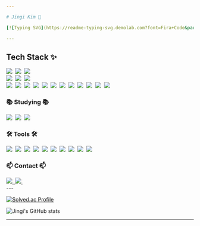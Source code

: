 ```yaml
---

# Jingi Kim 💠

[![Typing SVG](https://readme-typing-svg.demolab.com?font=Fira+Code&pause=1000&color=0EEAF7&width=435&lines=ML+Engineer+%26+BACK-E+Engineer)](https://git.io/typing-svg)

---
```


## Tech Stack ✨

<div align="left"> <img src="https://img.shields.io/badge/react-20232a.svg?style=for-the-badge&logo=react&logoColor=61DAFB" />&nbsp <img src="https://img.shields.io/badge/javascript-F7DF1E.svg?style=for-the-badge&logo=javascript&logoColor=20232a" />&nbsp <img src="https://img.shields.io/badge/html5-E34F26.svg?style=for-the-badge&logo=html5&logoColor=white" />&nbsp </div> <div align="left"> <img src="https://img.shields.io/badge/styled--components-DB7093?style=for-the-badge&logo=styled-components&logoColor=ffd35b" />&nbsp <img src="https://img.shields.io/badge/tailwindcss-1daabb.svg?style=for-the-badge&logo=tailwind-css&logoColor=white" />&nbsp <img src="https://img.shields.io/badge/css3-1572B6.svg?style=for-the-badge&logo=css3&logoColor=white" />&nbsp </div> <div align="left"> <img src="https://img.shields.io/badge/python-3670A0?style=for-the-badge&logo=python&logoColor=ffdd54" />&nbsp <img src="https://img.shields.io/badge/pandas-150458.svg?style=for-the-badge&logo=pandas&logoColor=white" />&nbsp <img src="https://img.shields.io/badge/numpy-4d77cf.svg?style=for-the-badge&logo=numpy&logoColor=white" />&nbsp <img src="https://img.shields.io/badge/Matplotlib-11557c.svg?style=for-the-badge&logo=Matplotlib&logoColor=white" />&nbsp <img src="https://img.shields.io/badge/C-00599C.svg?style=for-the-badge&logo=c&logoColor=white" />&nbsp <img src="https://img.shields.io/badge/C++-00599C.svg?style=for-the-badge&logo=c%2B%2B&logoColor=white" />&nbsp <img src="https://img.shields.io/badge/Rust-000000.svg?style=for-the-badge&logo=rust&logoColor=white" />&nbsp <img src="https://img.shields.io/badge/Linux-FCC624.svg?style=for-the-badge&logo=linux&logoColor=black" />&nbsp <img src="https://img.shields.io/badge/MySQL-4479A1.svg?style=for-the-badge&logo=mysql&logoColor=white" />&nbsp <img src="https://img.shields.io/badge/Oracle-F80000.svg?style=for-the-badge&logo=oracle&logoColor=white" />&nbsp <img src="https://img.shields.io/badge/Django-092E20.svg?style=for-the-badge&logo=django&logoColor=white" />&nbsp <img src="https://img.shields.io/badge/Spring-6DB33F.svg?style=for-the-badge&logo=spring&logoColor=white" />&nbsp </div> <h3 align="left">📚 Studying 📚</h3> <div align="left"> <img src="https://img.shields.io/badge/typescript-007ACC.svg?style=for-the-badge&logo=typescript&logoColor=white" />&nbsp <img src="https://img.shields.io/badge/React%20Query-FF4154?style=for-the-badge&logo=react%20query&logoColor=white" />&nbsp <img src="https://img.shields.io/badge/Recoil-3578E5?style=for-the-badge&logo=recoil&logoColor=white" />&nbsp </div> <h3 align="left">🛠 Tools 🛠</h3> <div align="left"> <img src="https://img.shields.io/badge/git-F05033.svg?style=for-the-badge&logo=git&logoColor=white" />&nbsp <img src="https://img.shields.io/badge/github-181717.svg?style=for-the-badge&logo=github&logoColor=white" />&nbsp <img src="https://img.shields.io/badge/Notion-F3F3F3.svg?style=for-the-badge&logo=notion&logoColor=black" />&nbsp <img src="https://img.shields.io/badge/adobe%20photoshop-08253c.svg?style=for-the-badge&logo=adobe%20photoshop&logoColor=37abff" />&nbsp <img src="https://img.shields.io/badge/figma-F24E1E.svg?style=for-the-badge&logo=figma&logoColor=white" />&nbsp <img src="https://img.shields.io/badge/VSCode-2C2C32.svg?style=for-the-badge&logo=visual-studio-code&logoColor=22ABF3" />&nbsp <img src="https://img.shields.io/badge/jupyter-2C2C32.svg?style=for-the-badge&logo=jupyter&logoColor=F37726" />&nbsp <img src="https://img.shields.io/badge/Jenkins-D24939.svg?style=for-the-badge&logo=jenkins&logoColor=white" />&nbsp <img src="https://img.shields.io/badge/AWS-232F3E.svg?style=for-the-badge&logo=amazon-aws&logoColor=white" />&nbsp <img src="https://img.shields.io/badge/GCP-4285F4.svg?style=for-the-badge&logo=google-cloud&logoColor=white" />&nbsp </div> <h3 align="left">📫 Contact 📫</h3> <div align="left"> <a href="https://velog.io/@jingit/posts"> <img src="https://img.shields.io/badge/Velog-1EBC8F?style=for-the-badge&logo=velog&logoColor=white" />&nbsp </a> <a href="mailto:kjg6462@naver.com"> <img src="https://img.shields.io/badge/kjg6462@naver.com-D14836?style=for-the-badge&logo=gmail&logoColor=white"/>&nbsp </a> </div>
---

[![Solved.ac Profile](http://mazassumnida.wtf/api/v2/generate_badge?boj=kjg6462)](https://solved.ac/kjg6462)

![Jingi's GitHub stats](https://hits.seeyoufarm.com/api/count/incr/badge.svg?url=https%3A%2F%2Fgithub.com%2FYourUsername&count_bg=%2347B7E3&title_bg=%235B5D5E&icon=&icon_color=%23E7E7E7&title=hits&edge_flat=false)

---
